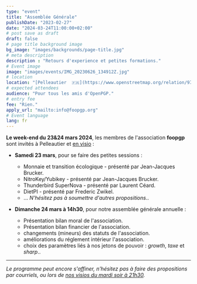 ```yaml
---
type: "event"
title: "Assemblée Générale"
publishDate: "2023-02-27"
date: "2024-03-24T11:00:00+02:00"
# post save as draft
draft: false
# page title background image
bg_image: "images/backgrounds/page-title.jpg"
# meta description
description : "Retours d'experience et petites formations."
# Event image
image: "images/events/IMG_20230626_134912Z.jpg"
# location
location: "[Pelleautier  🇫🇷](https://www.openstreetmap.org/relation/971979)"
# expected attendees
audience: "Pour tous les amis d'OpenPGP."
# entry fee
fee: "Rien."
apply_url: "mailto:info@foopgp.org"
# Event language
lang: fr
---
```


**Le week-end du 23&24 mars 2024**, les membres de l'association **foopgp** sont invités à Pelleautier et [en visio](https://meet.jit.si/foopgp) :

* **Samedi 23 mars**, pour se faire des petites sessions :
    * Monnaie et transition écologique - présenté par Jean-Jacques Brucker.
    * NitroKey/Yubikey - présenté par Jean-Jacques Brucker.
    * Thunderbird SuperNova - présenté par Laurent Céard.
    * DietPI - présenté par Frederic Zwikel.
    * ... *N'hésitez pas à soumettre d'autres propositions*..

* **Dimanche 24 mars à 14h30**, pour notre assemblée générale annuelle :
    * Présentation bilan moral de l'association.
    * Présentation bilan financier de l'association.
    * changements (mineurs) des statuts de l'association.
    * améliorations du réglement intérieur l'association.
    * choix des paramètres liés à nos jetons de pouvoir : *growth*, *taxe* et *sharp*..

---

*Le programme peut encore s'affiner, n'hésitez pas à faire des propositions par courriels, ou lors de [nos visios du mardi soir à 21h30](https://meet.jit.si/foopgp).*

